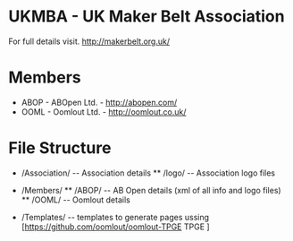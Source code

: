 # UKMBA - UK Maker Belt Association

For full details visit. http://makerbelt.org.uk/

# Members

* ABOP - ABOpen Ltd. - http://abopen.com/
* OOML - Oomlout Ltd. - http://oomlout.co.uk/

# File Structure

* /Association/ -- Association details
	** /logo/ -- Association logo files

* /Members/ 
	** /ABOP/ -- AB Open details (xml of all info and logo files)
	** /OOML/ -- Oomlout details

* /Templates/ -- templates to generate pages ussing [https://github.com/oomlout/oomlout-TPGE TPGE ]
	
	
